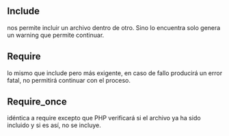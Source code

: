 ## Include
nos permite incluir un archivo dentro de otro. Sino lo encuentra solo genera un warning que permite continuar.

## Require
lo mismo que include pero más exigente, en caso de fallo producirá un error fatal, no permitirá continuar con el proceso.

## Require_once
idéntica a require excepto que PHP verificará si el archivo ya ha sido incluido y si es así, no se incluye.

